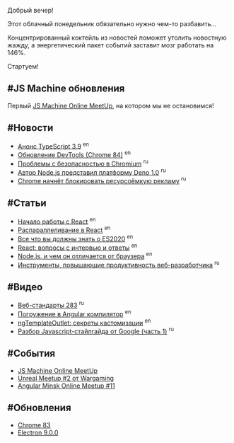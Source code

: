 Добрый вечер!

Этот облачный понедельник обязательно нужно чем-то разбавить...

Концентрированный коктейль из новостей поможет утолить новостную жажду, а энергетический пакет событий заставит мозг работать на 146%.

Стартуем!

## #JS Machine обновления

Первый [JS Machine Online MeetUp](https://www.youtube.com/watch?v=EHi9hgckx5A), на котором мы не остановимся!

## #Новости

- [Анонс TypeScript 3.9](https://devblogs.microsoft.com/typescript/announcing-typescript-3-9) <sup>en</sup>
- [Обновление DevTools (Chrome 84)](https://developers.google.com/web/updates/2020/05/devtools) <sup>en<sup>
- [Проблемы с безопасностью в Chromium](https://opennet.ru/53019-chromium) <sup>ru<sup>
- [Автор Node.js представил платформу Deno 1.0](https://opennet.ru/52947-deno) <sup>ru</sup>
- [Chrome начнёт блокировать ресурсоёмкую рекламу](https://opennet.ru/52957-chrome) <sup>ru<sup>

## #Статьи

- [Начало работы с React](https://www.freecodecamp.org/news/getting-started-with-react-a-modern-project-based-guide-for-beginners-including-hooks-2/) <sup>en<sup>
- [Распараллеливание в React](https://medium.com/swlh/what-is-react-concurrent-mode-46989b5f15da) <sup>en<sup>
- [Все что вы должны знать о ES2020](https://www.martinmck.com/posts/es2020-everything-you-need-to-know/) <sup>en<sup>
- [React: вопросы с интервью и ответы](https://github.com/sudheerj/reactjs-interview-questions) <sup>en<sup>
- [Node.js, и чем он отличается от браузера](https://medium.com/swlh/what-is-node-js-and-how-does-it-differ-from-a-browser-ddebef00cbd9) <sup>en<sup>
- [Инструменты, повышающие продуктивность веб-разработчика](https://habr.com/ru/company/ruvds/blog/500294/) <sup>ru<sup>

## #Видео

- [Веб-стандарты 283](https://www.youtube.com/watch?v=la_81IJqmks) <sup>ru<sup>
- [Погружение в Angular компилятор](https://www.youtube.com/watch?v=anphffaCZrQ&feature=youtu.be) <sup>en<sup>
- [ngTemplateOutlet: секреты кастомизации](https://www.youtube.com/watch?v=2SnVxPeJdwE) <sup>en<sup>
- [Разбор Javascript-стайлгайда от Google (часть 1)](https://www.youtube.com/watch?v=MkKJzJzsq48) <sup>ru<sup>

## #События

- [JS Machine Online MeetUp](https://www.youtube.com/watch?v=EHi9hgckx5A)
- [Unreal Meetup #2 от Wargaming](https://www.youtube.com/playlist?list=PL0QujlH3yeFunuotWCnJI_dsGJ2PAobTj)
- [Angular Minsk Online Meetup #11](https://www.youtube.com/watch?v=xEO00Fz_5Us&feature=emb_title)

## #Обновления

- [Chrome 83](https://www.opennet.ru/opennews/art.shtml?num=52993)
- [Electron 9.0.0](https://www.opennet.ru/opennews/art.shtml?num=52989)
